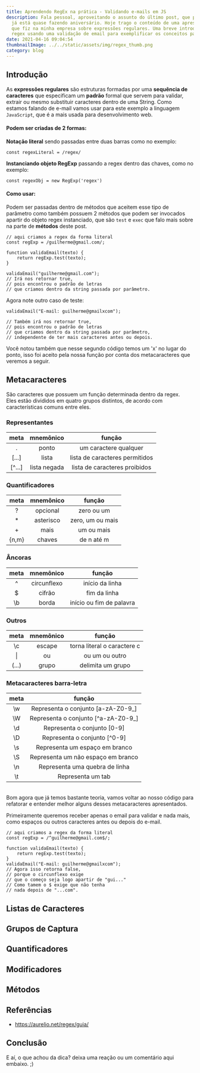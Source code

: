 ```yaml
---
title: Aprendendo RegEx na prática - Validando e-mails em JS
description: Fala pessoal, aproveitando o assunto do último post, que por sinal
  já está quase fazendo aniversário. Hoje trago o conteúdo de uma apresentação
  que fiz na minha empresa sobre expressões regulares. Uma breve introdução as
  regex usando uma validação de email para exemplificar os conceitos passados.
date: 2021-04-16 09:04:54
thumbnailImage: ../../static/assets/img/regex_thumb.png
category: blog
---
```

## Introdução
As **expressões regulares** são estruturas formadas por uma **sequência de caracteres** que especificam um **padrão** formal que servem para validar, extrair ou mesmo substituir caracteres dentro de uma String.
Como estamos falando de e-mail vamos usar para este exemplo a linguagem `JavaScript`, que é a mais usada para desenvolvimento web.

#### Podem ser criadas de 2 formas:   
**Notação literal** sendo passadas entre duas barras como no exemplo:  

```JS
const regexLiteral = /regex/
```

**Instanciando objeto RegExp** passando a regex dentro das chaves, como no exemplo:

```JS
const regexObj = new RegExp('regex')
```

#### Como usar:
Podem ser passadas dentro de métodos que aceitem esse tipo de parâmetro como também possuem 2 métodos que podem ser invocados apartir do objeto regex instanciado, que são `test` e `exec` que falo mais sobre na parte de **métodos** deste post.  

```JS
// aqui criamos a regex da forma literal
const regExp = /guilherme@gmail.com/;

function validaEmail(texto) {
    return regExp.test(texto);
}

validaEmail("guilherme@gmail.com");
// Irá nos retornar true,
// pois encontrou o padrão de letras
// que criamos dentro da string passada por parâmetro.
```

Agora note outro caso de teste:  
```JS
validaEmail("E-mail: guilherme@gmailxcom");

// Também irá nos retornar true,
// pois encontrou o padrão de letras
// que criamos dentro da string passada por parâmetro,
// independente de ter mais caracteres antes ou depois.
```

Você notou também que nesse segundo código temos um 'x' no lugar do ponto, isso foi aceito pela nossa função por conta dos metacaracteres que veremos a seguir.

## Metacaracteres
São caracteres que possuem um função determinada dentro da regex.  
Eles estão divididos em quatro grupos distintos, de acordo com características comuns entre eles.  

### Representantes
|meta|mnemônico|função|
|:---:|:---:|:---:|
|.|ponto|um caractere qualquer|
|[...]|lista|lista de caracteres permitidos|
|[^...]|lista negada|lista de caracteres proibidos|  

### Quantificadores

|meta|mnemônico|função|
|:---:|:---:|:---:|
|?|opcional|zero ou um|
|\*|asterisco|zero, um ou mais|
|\+|mais|um ou mais|
|{n,m}|chaves|de n até m|  

### Âncoras

|meta|mnemônico|função|
|:---:|:---:|:---:|
|^|circunflexo|início da linha|
|$|cifrão|fim da linha|
|\b|borda|início ou fim de palavra|  

### Outros

|meta|mnemônico|função|
|:---:|:---:|:---:|
|\c|escape|torna literal o caractere c
|\||ou|ou um ou outro|
|(...)|grupo|delimita um grupo|  

### Metacaracteres barra-letra  
|meta|função|
|:---:|:---:|
|\w|Representa o conjunto [a-zA-Z0-9_]|
|\W|Representa o conjunto [^a-zA-Z0-9_]|
|\d|Representa o conjunto [0-9]|
|\D|Representa o conjunto [^0-9]|
|\s|Representa um espaço em branco|
|\S|Representa um não espaço em branco|
|\n|Representa uma quebra de linha|
|\t|Representa um tab|

</br>
Bom agora que já temos bastante teoria, vamos voltar ao nosso código para refatorar e entender melhor alguns desses metacaracteres apresentados.  
  
Primeiramente queremos receber apenas o email para validar e nada mais, como espaços ou outros caracteres antes ou depois do e-mail.  

```JS
// aqui criamos a regex da forma literal
const regExp = /^guilherme@gmail.com$/;

function validaEmail(texto) {
    return regExp.test(texto);
}
validaEmail("E-mail: guilherme@gmailxcom");
// Agora isso retorna false,
// porque o circunflexo exige
// que o começo seja logo apartir de "gui..."
// Como tamem o $ exige que não tenha
// nada depois de "...com".
```

## Listas de Caracteres
## Grupos de Captura
## Quantificadores
## Modificadores
## Métodos

## Referências
- https://aurelio.net/regex/guia/

## Conclusão
E aí, o que achou da dica? deixa uma reação ou um comentário aqui embaixo. ;)
